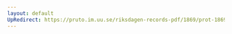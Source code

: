 ```yaml
---
layout: default
UpRedirect: https://pruto.im.uu.se/riksdagen-records-pdf/1869/prot-1869--ak--128/prot-1869--ak--128_004.pdf
---
```


